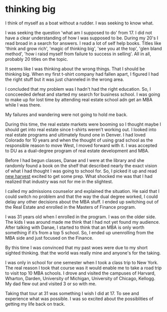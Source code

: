 # thinking big
I think of myself as a boat without a rudder. I was seeking to know what.

I was seeking the question 'what am I supposed to do' from 17. I did not have a clear understanding of how I was supposed to be. During my 20's I read broad in a search for answers. I read a lot of self help books. Titles like 'think and grow rich', 'magic of thinking big', 'see you at the top', 'glen bland method', 'how i raisd myself from failure to success in selling'. All in all, probably 20 titles on the topic.

It seems like I was thinking about the wrong things. That I should be thinking big. When my first t-shirt company had fallen apart, I figured I had the right stuff but it was just channeled in the wrong area.

I concluded that my problem was I hadn't had the right education. So, I concceeded defeat and started my search for business school. I was going to make up for lost time by attending real estate school adn get an MBA while I was there.

My failures and wandering were not going to hold me back.

During this time, the real estate markets were booming so I thought maybe I should get into real estate since t-shirts weren’t working out. I looked into real estate programs and ultimately found one in Denver. I had loved Colorado for 10 years and when the thought of using grad school as the responsible reason to move West, I moved forward with it. I was accepted to DU as a dual-degree program of real estate development and MBA.

Before I had begun classes, Danae and I were at the library and she randomly found a book on the shelf that described nearly the exact vision of what I had thought I was going to school for. So, I picked it up and read [new harvest]() excited to get some prep. What shocked me was that I had realized that industry was not for me in the slightest.

I called my admissions counselor and explained the situation. He said that I could switch no problem and that the way the dual degree worked, I could delay any other decisions about the MBA stuff. I ended up switching out of the Real Estate and enrolled in the Masters of Finance program.

I was 31 years old when I enrolled in the program. I was on the older side. The kids I was around made me think that I had not yet found my audience. After talking with Danae, I started to think that an MBA is only worth something if it’s from a top 5 school. So, I ended up unenrolling from the MBA side and just focused on the Finance.

By this time I was convinced that my past woes were due to my short sighted thinking. that the world was really mine and anyone's for the taking.

I was only in school for one semester when I took a class trip to New York. The real reason I took that course was it would enable me to take a road trip to visit top 10 MBA schools. I drove and visited the campuses of Harvard, Wharton, Darden, University of Michigan, University of Chicago, Kellogg. My dad flew out and visited 3 or so with me.

Taking that tour at 31 was something I wish I did at 17. To see and experience what was possible. I was so excited about the possiblities of getting my life back on track.
